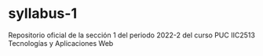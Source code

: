 # syllabus-1
Repositorio oficial de la sección 1 del periodo 2022-2 del curso PUC IIC2513 Tecnologías y Aplicaciones Web
